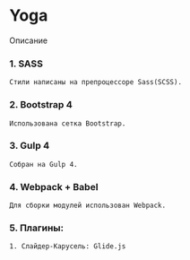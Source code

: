 # Yoga
Описание 
### 1. SASS
	Стили написаны на препроцессоре Sass(SCSS).

### 2. Bootstrap 4 
	Использована сетка Bootstrap.

### 3. Gulp 4
	Собран на Gulp 4.

### 4. Webpack + Babel
	Для сборки модулей использован Webpack.

### 5. Плагины:
	1. Слайдер-Карусель: Glide.js
